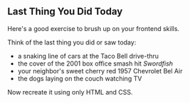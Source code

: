 ## Last Thing You Did Today

Here's a good exercise to brush up on your frontend skills.

Think of the last thing you did or saw today:
* a snaking line of cars at the Taco Bell drive-thru
* the cover of the 2001 box office smash hit *Swordfish*
* your neighbor's sweet cherry red 1957 Chevrolet Bel Air
* the dogs laying on the couch watching TV

Now recreate it using only HTML and CSS.
